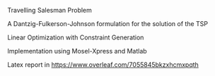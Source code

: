 Travelling Salesman Problem

A Dantzig-Fulkerson-Johnson formulation for the solution of the TSP

Linear Optimization with Constraint Generation

Implementation using Mosel-Xpress and Matlab

Latex report in 
https://www.overleaf.com/7055845bkzxhcmxpqth
